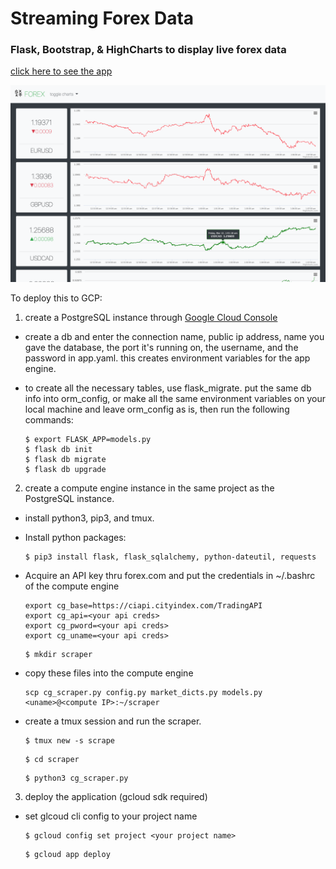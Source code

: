 # Streaming Forex Data

### Flask, Bootstrap, & HighCharts to display live forex data

[click here to see the app](https://forexstream.uc.r.appspot.com/)

![](md_files/screenshot.png)

To deploy this to GCP:

1. create a PostgreSQL instance through [Google Cloud Console](cloud.google.com)

- create a db and enter the connection name, public ip address, name you gave the database, the port it's running on, the username, and the password in app.yaml. this creates environment variables for the app engine.

- to create all the necessary tables, use flask_migrate. put the same db info into orm_config, or make all the same environment variables on your local machine and leave orm_config as is, then run the following commands:

  ```
  $ export FLASK_APP=models.py
  $ flask db init
  $ flask db migrate
  $ flask db upgrade
  ```

2. create a compute engine instance in the same project as the PostgreSQL instance.

- install python3, pip3, and tmux.

- Install python packages:

  ```
  $ pip3 install flask, flask_sqlalchemy, python-dateutil, requests
  ```

- Acquire an API key thru forex.com and put the credentials in ~/.bashrc of the compute engine

  ```
  export cg_base=https://ciapi.cityindex.com/TradingAPI
  export cg_api=<your api creds>
  export cg_pword=<your api creds>
  export cg_uname=<your api creds>
  ```

  ```
  $ mkdir scraper
  ```

- copy these files into the compute engine

  ```
  scp cg_scraper.py config.py market_dicts.py models.py <uname>@<compute IP>:~/scraper
  ```

- create a tmux session and run the scraper.

  ```
  $ tmux new -s scrape
  ```

  ```
  $ cd scraper
  ```

  ```
  $ python3 cg_scraper.py
  ```


3. deploy the application (gcloud sdk required)

- set glcoud cli config to your project name

  ```
  $ gcloud config set project <your project name>
  ```

  ```
  $ gcloud app deploy
  ```
